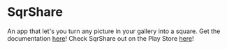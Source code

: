 SqrShare
========

An app that let's you turn any picture in your gallery into a square.
Get the documentation <a href="http://fegan104.github.io/">here</a>! Check SqrShare out on the Play Store <a href="https://play.google.com/store/apps/details?id=com.frankegan.sqrshare">here</a>!
